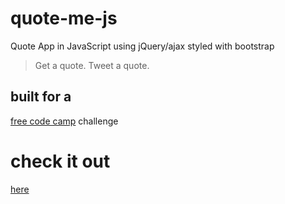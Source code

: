 # quote-me-js
Quote App in JavaScript using jQuery/ajax styled with bootstrap

> Get a quote. Tweet a quote.

## built for a
[free code camp](https://freecodecamp.com) challenge

# check it out
[here](https://t3h2mas.github.io/quote-me-js)
